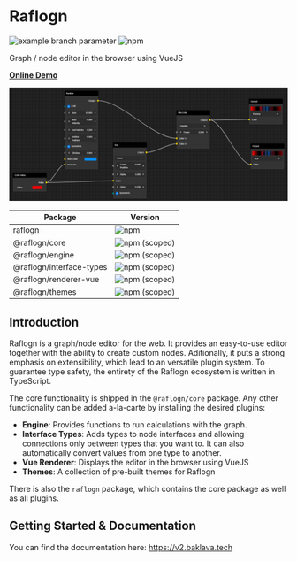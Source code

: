 # Raflogn

![example branch parameter](https://github.com/noicu/raflogn/actions/workflows/build.yml/badge.svg?branch=dev-v2.0)
![npm](https://img.shields.io/npm/v/raflogn.svg)

Graph / node editor in the browser using VueJS

**[Online Demo](https://codesandbox.io/s/raflogn-example-jyc6f?file=/src/App.vue)**

![example](docs/public/img/example.png)

| Package                    | Version                                                                                        |
| -------------------------- | ---------------------------------------------------------------------------------------------- |
| raflogn                  | ![npm](https://img.shields.io/npm/v/raflogn.svg?style=flat-square)                           |
| @raflogn/core            | ![npm (scoped)](https://img.shields.io/npm/v/@raflogn/core.svg?style=flat-square)            |
| @raflogn/engine          | ![npm (scoped)](https://img.shields.io/npm/v/@raflogn/engine.svg?style=flat-square)          |
| @raflogn/interface-types | ![npm (scoped)](https://img.shields.io/npm/v/@raflogn/interface-types.svg?style=flat-square) |
| @raflogn/renderer-vue    | ![npm (scoped)](https://img.shields.io/npm/v/@raflogn/renderer-vue.svg?style=flat-square)    |
| @raflogn/themes          | ![npm (scoped)](https://img.shields.io/npm/v/@raflogn/themes.svg?style=flat-square)          |

## Introduction

Raflogn is a graph/node editor for the web. It provides an easy-to-use editor together with the ability to create custom nodes. Aditionally, it puts a strong emphasis on extensibility, which lead to an versatile plugin system.
To guarantee type safety, the entirety of the Raflogn ecosystem is written in TypeScript.

The core functionality is shipped in the `@raflogn/core` package. Any other functionality can be added a-la-carte by installing the desired plugins:

-   **Engine**: Provides functions to run calculations with the graph.
-   **Interface Types**: Adds types to node interfaces and allowing connections only between types that you want to. It can also automatically convert values from one type to another.
-   **Vue Renderer**: Displays the editor in the browser using VueJS
-   **Themes**: A collection of pre-built themes for Raflogn

There is also the `raflogn` package, which contains the core package as well as all plugins.

## Getting Started & Documentation

You can find the documentation here: https://v2.baklava.tech
